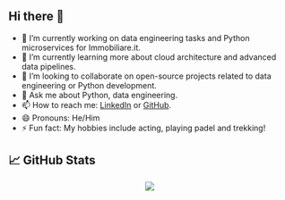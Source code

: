 ## Hi there 👋

- 🔭 I’m currently working on data engineering tasks and Python microservices for Immobiliare.it.
- 🌱 I’m currently learning more about cloud architecture and advanced data pipelines.
- 👯 I’m looking to collaborate on open-source projects related to data engineering or Python development.
- 💬 Ask me about Python, data engineering.
- 📫 How to reach me: [LinkedIn](https://www.linkedin.com/in/federico-spatola/) or [GitHub](https://github.com/federicsp).
- 😄 Pronouns: He/Him
- ⚡ Fun fact: My hobbies include acting, playing padel and trekking!

## 📈 GitHub Stats

<div align="center">
  <a href="https://github.com/federicsp">
    <img src="https://github-readme-stats.vercel.app/api/top-langs/?username=federicsp&title_color=ffffff" />
  </a>
</div>

